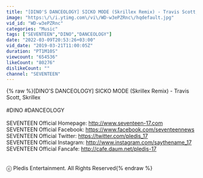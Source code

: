 ```yaml
---
title: "[DINO'S DANCEOLOGY] SICKO MODE (Skrillex Remix) - Travis Scott, Skrillex"
image: "https:\/\/i.ytimg.com\/vi\/WD-w3ePZRnc\/hqdefault.jpg"
vid_id: "WD-w3ePZRnc"
categories: "Music"
tags: ["SEVENTEEN","DINO","DANCEOLOGY"]
date: "2022-03-09T20:53:26+03:00"
vid_date: "2019-03-21T11:00:05Z"
duration: "PT1M10S"
viewcount: "654536"
likeCount: "80276"
dislikeCount: ""
channel: "SEVENTEEN"
---
```

{% raw %}[DINO'S DANCEOLOGY] SICKO MODE (Skrillex Remix) - Travis Scott, Skrillex<br /><br />#DINO #DANCEOLOGY<br /><br />SEVENTEEN Official Homepage: <a rel="nofollow" target="blank" href="http://www.seventeen-17.com">http://www.seventeen-17.com</a><br />SEVENTEEN Official Facebook: <a rel="nofollow" target="blank" href="https://www.facebook.com/seventeennews">https://www.facebook.com/seventeennews</a><br />SEVENTEEN Official Twitter: <a rel="nofollow" target="blank" href="https://twitter.com/pledis_17">https://twitter.com/pledis_17</a><br />SEVENTEEN Official Instagram: <a rel="nofollow" target="blank" href="http://www.instagram.com/saythename_17">http://www.instagram.com/saythename_17</a><br />SEVENTEEN Official Fancafe: <a rel="nofollow" target="blank" href="http://cafe.daum.net/pledis-17">http://cafe.daum.net/pledis-17</a><br /><br /><br />ⓒ Pledis Entertainment. All Rights Reserved{% endraw %}
